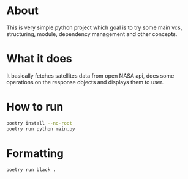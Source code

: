 # About
This is very simple python project which goal is to try some main vcs, structuring, module, dependency management and other concepts.

# What it does
It basically fetches satellites data from open NASA api, does some operations on the response objects and displays them to user.

# How to run

```sh
poetry install --no-root
poetry run python main.py
```

# Formatting
```sh
poetry run black .
```
